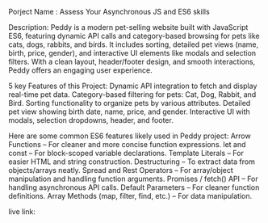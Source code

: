 Porject Name : Assess Your Asynchronous JS and ES6 skills

Description: Peddy is a modern pet-selling website built with JavaScript ES6, featuring dynamic API calls and category-based browsing for pets like cats, dogs, rabbits, and birds.
It includes sorting, detailed pet views (name, birth, price, gender), and interactive UI elements like modals and selection filters. With a clean layout, header/footer design,
and smooth interactions, Peddy offers an engaging user experience.

5 key Features of this Project:
Dynamic API integration to fetch and display real-time pet data.
Category-based filtering for pets: Cat, Dog, Rabbit, and Bird.
Sorting functionality to organize pets by various attributes.
Detailed pet view showing birth date, name, price, and gender.
Interactive UI with modals, selection dropdowns, header, and footer.

Here are some common ES6 features likely used in Peddy project:
Arrow Functions – For cleaner and more concise function expressions.
let and const – For block-scoped variable declarations.
Template Literals – For easier HTML and string construction.
Destructuring – To extract data from objects/arrays neatly.
Spread and Rest Operators – For array/object manipulation and handling function arguments.
Promises / fetch() API – For handling asynchronous API calls.
Default Parameters – For cleaner function definitions.
Array Methods (map, filter, find, etc.) – For data manipulation.

live link: 
